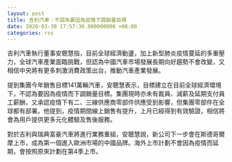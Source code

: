 ```yaml
---
layout: post
title: 吉利汽車：不認為要因為疫情下調銷量目標
date: 2020-03-30 17:57:36.000000000 +08:00
categories: rss
---
```


吉利汽車執行董事安聰慧指，目前全球經濟動盪，加上新型肺炎疫情蔓延的多重壓力，全球汽車產業面臨挑戰，但認為中國汽車市場發展長期向好趨勢不會改變，又相信中央將有更多刺激消費政策出台，推動汽車產業發展。

提到集團今年銷售目標141萬輛汽車，安聰慧表示，目標建立在目前全球經濟環境下，不認為要因為疫情而下調銷量目標。集團現時亦未有裁員、減薪及延期支付員工薪酬，又承認疫情下有二、三線供應商零部件供應受到影響，但集團零部件在全球都有部署。他提到，疫情期間線上銷售有提升，上月已經得到有效驗證，相信將會為用戶提供更多元化體驗及售後服務。

對於吉利與瑞典富豪汽車將進行業務重組，安聰慧說，新公司下一步會在斯德哥爾摩上市，成為第一個進入歐洲市場的中國品牌。海外上市計劃不會因為疫情而延期，會按照原來計劃在第4季上市。
